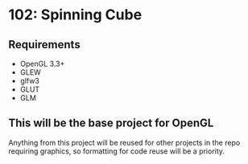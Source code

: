 # 102: Spinning Cube
## Requirements
- OpenGL 3.3+
- GLEW
- glfw3
- GLUT
- GLM

## This will be the base project for OpenGL
Anything from this project will be reused for other projects in the repo requiring graphics, so formatting for code reuse will be a priority.
